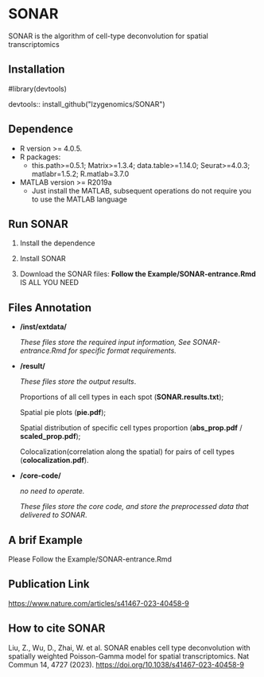 # SONAR
SONAR is the algorithm of cell-type deconvolution for spatial transcriptomics

## Installation
#library(devtools)

devtools:: install_github("lzygenomics/SONAR")

## Dependence

- R version >= 4.0.5.
- R packages: 
  - this.path>=0.5.1; Matrix>=1.3.4; data.table>=1.14.0; Seurat>=4.0.3;  matlabr=1.5.2; R.matlab=3.7.0
- MATLAB version >= R2019a 
  - Just install the MATLAB, subsequent operations do not require you to use the MATLAB language

## Run SONAR

1. Install the dependence

2. Install SONAR

3. Download the SONAR files: **Follow the Example/SONAR-entrance.Rmd** IS ALL YOU NEED

## Files Annotation

- **/inst/extdata/**	

  *These files store the required input information, See SONAR-entrance.Rmd for specific format requirements.*


- **/result/**

  *These files store the output results*.

  Proportions of all cell types in each spot (**SONAR.results.txt**);

  Spatial pie plots (**pie.pdf**);

  Spatial distribution of specific cell types proportion (**abs_prop.pdf** / **scaled_prop.pdf**);

  Colocalization(correlation along the spatial) for pairs of cell types (**colocalization.pdf**).


- **/core-code/**	

  *no need to operate.*

  *These files store the core code, and store the preprocessed data that delivered to SONAR*.
  
## A brif Example

Please Follow the Example/SONAR-entrance.Rmd

## Publication Link

  https://www.nature.com/articles/s41467-023-40458-9

## How to cite SONAR

Liu, Z., Wu, D., Zhai, W. et al. SONAR enables cell type deconvolution with spatially weighted Poisson-Gamma model for spatial transcriptomics. Nat Commun 14, 4727 (2023). https://doi.org/10.1038/s41467-023-40458-9
